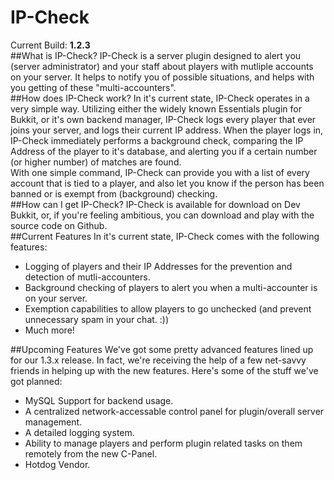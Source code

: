 IP-Check
========
Current Build: **1.2.3**  
##What is IP-Check?
IP-Check is a server plugin designed to alert you (server administrator) and your staff about players with mutliple accounts on your server. It helps to notify you of possible situations, and helps with you getting of these "multi-accounters".  
##How does IP-Check work?
In it's current state, IP-Check operates in a very simple way. Utilizing either the widely known Essentials plugin for Bukkit, or it's own backend manager, IP-Check logs every player that ever joins your server, and logs their current IP address. When the player logs in, IP-Check immediately performs a background check, comparing the IP Address of the player to it's database, and alerting you if a certain number (or higher number) of matches are found.  
With one simple command, IP-Check can provide you with a list of every account that is tied to a player, and also let you know if the person has been banned or is exempt from (background) checking.  
##How can I get IP-Check?
IP-Check is available for download on Dev Bukkit, or, if you're feeling ambitious, you can download and play with the source code on Github.  
##Current Features
In it's current state, IP-Check comes with the following features:  
   * Logging of players and their IP Addresses for the prevention and detection of mutli-accounters.  
   * Background checking of players to alert you when a multi-accounter is on your server.  
   * Exemption capabilities to allow players to go unchecked (and prevent unnecessary spam in your chat. :))  
   * Much more!  

##Upcoming Features
We've got some pretty advanced features lined up for our 1.3.x release. In fact, we're receiving the help of a few net-savvy friends in helping up with the new features. Here's some of the stuff we've got planned:  
   * MySQL Support for backend usage.  
   * A centralized network-accessable control panel for plugin/overall server management.  
   * A detailed logging system. 
   * Ability to manage players and perform plugin related tasks on them remotely from the new C-Panel.  
   * Hotdog Vendor.  
